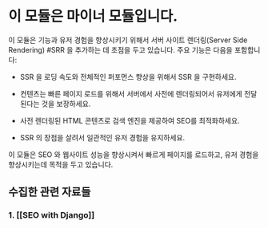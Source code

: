 # 이 모듈은 마이너 모듈입니다.

이 모듈은 기능과 유저 경험을 향상시키기 위해서 서버 사이트 렌더링(Server Side Rendering) #SRR 을 추가하는 데 초점을 두고 있습니다. 주요 기능은 다음을 포함합니다:

- SSR 을 로딩 속도와 전체적인 퍼포먼스 향상을 위해서 SSR 을 구현하세요.

- 컨텐츠는 빠른 페이지 로드를 위해서 서버에서 사전에 렌더링되어서 유저에게 전달된다는 것을 보장하세요.

- 사전 렌더링된 HTML 콘텐츠로 검색 엔진을 제공하여 SEO를 최적화하세요.

- SSR 의 장점을 살려서 일관적인 유저 경험을 유지하세요.

이 모듈은 SEO 와 웹사이트 성능을 향상시켜서 빠르게 페이지를 로드하고, 유저 경험을 향상시키는데 목적을 두고 있습니다.

## 수집한 관련 자료들
### 1. [[SEO with Django]]